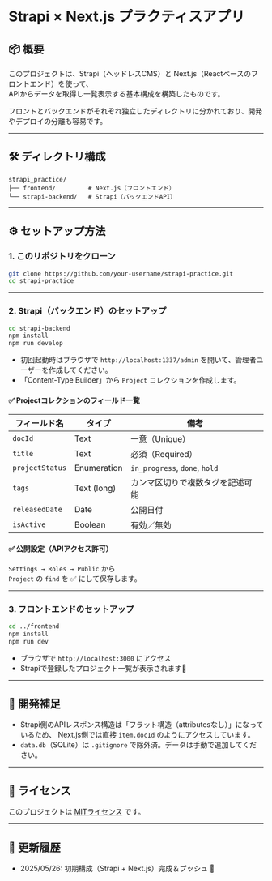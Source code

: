 # Strapi × Next.js プラクティスアプリ

## 📦 概要

このプロジェクトは、Strapi（ヘッドレスCMS）と Next.js（Reactベースのフロントエンド）を使って、  
APIからデータを取得し一覧表示する基本構成を構築したものです。

フロントとバックエンドがそれぞれ独立したディレクトリに分かれており、開発やデプロイの分離も容易です。

---

## 🛠 ディレクトリ構成

```
strapi_practice/
├── frontend/         # Next.js（フロントエンド）
└── strapi-backend/   # Strapi（バックエンドAPI）
```

---

## ⚙️ セットアップ方法

### 1. このリポジトリをクローン

```bash
git clone https://github.com/your-username/strapi-practice.git
cd strapi-practice
```

---

### 2. Strapi（バックエンド）のセットアップ

```bash
cd strapi-backend
npm install
npm run develop
```

- 初回起動時はブラウザで `http://localhost:1337/admin` を開いて、管理者ユーザーを作成してください。
- 「Content-Type Builder」から `Project` コレクションを作成します。

#### ✅ Projectコレクションのフィールド一覧

| フィールド名       | タイプ        | 備考                                  |
|--------------------|---------------|---------------------------------------|
| `docId`            | Text          | 一意（Unique）                        |
| `title`            | Text          | 必須（Required）                      |
| `projectStatus`    | Enumeration   | `in_progress`, `done`, `hold`         |
| `tags`             | Text (long)   | カンマ区切りで複数タグを記述可能       |
| `releasedDate`     | Date          | 公開日付                              |
| `isActive`         | Boolean       | 有効／無効                            |

#### ✅ 公開設定（APIアクセス許可）

`Settings → Roles → Public` から  
`Project` の `find` を ✅ にして保存します。

---

### 3. フロントエンドのセットアップ

```bash
cd ../frontend
npm install
npm run dev
```

- ブラウザで `http://localhost:3000` にアクセス
- Strapiで登録したプロジェクト一覧が表示されます🎉

---

## 🚀 開発補足

- Strapi側のAPIレスポンス構造は「フラット構造（attributesなし）」になっているため、
  Next.js側では直接 `item.docId` のようにアクセスしています。
- `data.db`（SQLite）は `.gitignore` で除外済。データは手動で追加してください。

---

## 📄 ライセンス

このプロジェクトは [MITライセンス](LICENSE) です。

---

## 📅 更新履歴

- 2025/05/26: 初期構成（Strapi + Next.js）完成＆プッシュ 🎉
